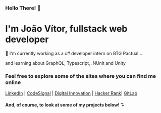 ### Hello There! 👋
<h1>I'm João Vítor, fullstack web developer </h1>

<p>🔭 I'm currently working as a c# developer intern on BTG Pactual...</p>
<p> and learning about GraphQL, Typescript, .NUnit and Unity</p>

<h3>Feel free to explore some of the sites where you can find me online</h3>

<a href="https://www.linkedin.com/in/jo%C3%A3ov%C3%ADtoroliveiraferreira/">LinkedIn</a> | <a href="https://app.codesignal.com/profile/joaovitorfer">CodeSignal</a> |
<a href="https://web.digitalinnovation.one/users/joaovitorferreira03">Digital Innovation</a> | <a href="https://www.hackerrank.com/johnny_ferreira">Hacker Rank</a>|
<a href=https://gitlab.com/JoaovitorFerreira>GitLab</a>


<h4>And, of course, to look at some of my projects below! <strong>↴</strong></h4>

<!--
**JoaovitorFerreira/JoaovitorFerreira** is a ✨ _special_ ✨ repository because its `README.md` (this file) appears on your GitHub profile.

Here are some ideas to get you started:

- 🔭 I’m currently working on ...
- 🌱 I’m currently learning ...
- 👯 I’m looking to collaborate on ...
- 🤔 I’m looking for help with ...
- 💬 Ask me about ...
- 📫 How to reach me: ...
- 😄 Pronouns: ...
- ⚡ Fun fact: ...
-->
